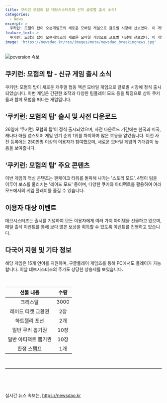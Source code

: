 ```yaml
---
title: 쿠키런 모험의 탑 데브시스터즈의 신작 글로벌 출시 소식!
categories:
  - News
excerpt: >
  쿠키런: 모험의 탑이 오븐게임즈의 새로운 모바일 게임으로 글로벌 시장에 선보였다. 이 게임은 간편한 조작과 함께 다양한 팀플레이 모드가 특징으로, 사전 다운로드만으로도 한국과 미국, 캐나다 애플 앱스토어 게임 인기 순위 1위를 기록했고, 250만명 이상의 사전 등록자를 동원했다. 게임은 다챕터로 이뤄진 스토리 모드와 팀원들과 보스를 물리치는 레이드 모드를 비롯해 총 20종의 쿠키와 32종의 아티팩트를 선보이며, 유리미궁, 아티팩트, 새로운 쿠키 등 다양한 이벤트와 선물도 마련되어 있다.
feature_text: >
  쿠키런: 모험의 탑이 오븐게임즈의 새로운 모바일 게임으로 글로벌 시장에 선보였다. 이 게임은 간편한 조작과 함께 다양한 팀플레이 모드가 특징으로, 사전 다운로드만으로도 한국과 미국, 캐나다 애플 앱스토어 게임 인기 순위 1위를 기록했고, 250만명 이상의 사전 등록자를 동원했다. 게임은 다챕터로 이뤄진 스토리 모드와 팀원들과 보스를 물리치는 레이드 모드를 비롯해 총 20종의 쿠키와 32종의 아티팩트를 선보이며, 유리미궁, 아티팩트, 새로운 쿠키 등 다양한 이벤트와 선물도 마련되어 있다.
image: 'https://newsdao.kr/res/images/meta/newsdao_breakingnews.jpg'
---
```


<p><img src="https://newsdao.kr/res/images/meta/newsdao_breakingnews.jpg" alt="pcversion 속보" /></p>

<h2 data-ke-size="size26">쿠키런: 모험의 탑 - 신규 게임 출시 소식</h2>

<p data-ke-size="size16">쿠키런: 모험의 탑이 새로운 캐주얼 협동 액션 모바일 게임으로 글로벌 시장에 정식 출시되었습니다. 이번 게임은 간편한 조작과 다양한 팀플레이 모드 등을 특징으로 삼아 쿠키들과 함께 모험을 떠나는 게임입니다.</p>

<h2 data-ke-size="size24">‘쿠키런: 모험의 탑’ 출시 및 사전 다운로드</h2>

<p data-ke-size="size16">26일에 ‘쿠키런: 모험의 탑’이 정식 출시되었으며, 사전 다운로드 기간에는 한국과 미국, 캐나다 애플 앱스토어 게임 인기 순위 1위를 차지하며 많은 호응을 얻었습니다. 이전 사전 등록에는 250만명 이상의 이용자가 참여했으며, 새로운 모바일 게임의 기대감이 높음을 보여줍니다.</p>

<h2 data-ke-size="size24">‘쿠키런: 모험의 탑’ 주요 콘텐츠</h2>

<p data-ke-size="size16">이번 게임의 핵심 콘텐츠는 팬케이크 타워를 돌파해 나가는 '스토리 모드', 4명이 팀을 이루어 보스를 물리치는 '레이드 모드' 등이며, 다양한 쿠키와 아티팩트를 활용하여 여러 모드에서의 게임 플레이를 즐길 수 있습니다.</p>

<h2 data-ke-size="size24">이용자 대상 이벤트</h2>

<p data-ke-size="size16">데브시스터즈는 출시를 기념하여 모든 이용자에게 여러 가지 아이템을 선물하고 있으며, 매일 출석 이벤트를 통해 보다 많은 보상을 획득할 수 있도록 이벤트를 진행하고 있습니다.</p>

<h2 data-ke-size="size24">다국어 지원 및 기타 정보</h2>

<p data-ke-size="size16">해당 게임은 15개 언어를 지원하며, 구글플레이 게임즈를 통해 PC에서도 플레이가 가능합니다. 이날 데브시스터즈의 주가도 상당한 상승세를 보였습니다.</p>

<p data-ke-size="size16">&nbsp;</p>

<table>
    <thead>
        <tr>
            <th scope="col" style="text-align: center;">선물 내용</th>
            <th scope="col" style="text-align: center;">수량</th>
        </tr>
    </thead>
    <tbody>
        <tr>
            <td style="text-align: center;">크리스탈</td>
            <td style="text-align: center;">3000</td>
        </tr>
        <tr>
            <td style="text-align: center;">레이드 티켓 교환권</td>
            <td style="text-align: center;">2장</td>
        </tr>
        <tr>
            <td style="text-align: center;">하트젤리 포션</td>
            <td style="text-align: center;">2개</td>
        </tr>
        <tr>
            <td style="text-align: center;">일반 쿠키 뽑기권</td>
            <td style="text-align: center;">10장</td>
        </tr>
        <tr>
            <td style="text-align: center;">일반 아티팩트 뽑기권</td>
            <td style="text-align: center;">10장</td>
        </tr>
        <tr>
            <td style="text-align: center;">한정 스탬프</td>
            <td style="text-align: center;">1개</td>
        </tr>
    </tbody>
</table>

<p data-ke-size="size16">&nbsp;</p>

<hr>

<p data-ke-size="size16">&nbsp;</p>

<p data-ke-size="size16">&nbsp;</p>
실시간 뉴스 속보는, <a href="https://newsdao.kr" rel="dofollow">https://newsdao.kr</a>


